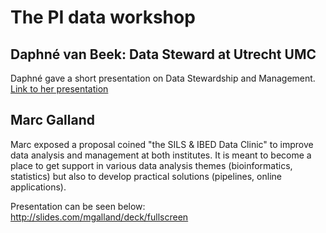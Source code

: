 # The PI data workshop

## Daphné van Beek: Data Steward at Utrecht UMC
Daphné gave a short presentation on Data Stewardship and Management.   
[Link to her presentation]("Daphne_presentation_ScienceParkAmsterdam.pdf")

## Marc Galland
Marc exposed a proposal coined "the SILS & IBED Data Clinic" to improve data analysis and management at both institutes. It is meant to become a place to get support in various data analysis themes (bioinformatics, statistics) but also to develop practical solutions (pipelines, online applications).  

Presentation can be seen below:  
http://slides.com/mgalland/deck/fullscreen
